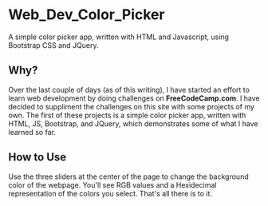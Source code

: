 # Web_Dev_Color_Picker
A simple color picker app, written with HTML and Javascript, using Bootstrap CSS and JQuery.

## Why?
Over the last couple of days (as of this writing), I have started an effort to learn web development by doing challenges on
**FreeCodeCamp.com**. I have decided to suppliment the challenges on this site with some projects of my own. The first of these
projects is a simple color picker app, written with HTML, JS, Bootstrap, and JQuery, which demonstrates some of what I
have learned so far.

## How to Use
Use the three sliders at the center of the page to change the background color of the webpage. You'll see RGB values and a
Hexidecimal representation of the colors you select. That's all there is to it.
